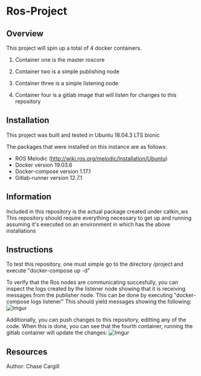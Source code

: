 <h1>Ros-Project</h1>

<h2>Overview</h2>
This project will spin up a total of 4 docker containers.  

1. Container one is the master roscore  

2. Container two is a simple publishing node   

3. Container three is a simple listening node  

4. Container four is a gitlab image that will listen for changes to this repository  



<h2>Installation</h2>
This project was built and tested in Ubuntu 18.04.3 LTS bionic

The packages that were installed on this instance are as follows:
*  ROS Melodic (http://wiki.ros.org/melodic/Installation/Ubuntu)  
*  Docker version 19.03.6  
*  Docker-compose version 1.17.1  
*  Gitlab-runner version 12.7.1  


<h2>Information</h2>
Included in this repository is the actual package created under catkin_ws
This repository should require everything necessary to get up and running assuming
it's executed on an environment in which has the above installations

<h2>Instructions</h2>
To test this repository, one must simple go to the directory /project and
execute "docker-compose up -d"

To verify that the Ros nodes are communicating succesfully, you can inspect the logs created by the listener node
showing that it is receiving messages from the publisher node. This can be done
by executing "docker-compose logs listener"
This should yield messages showing the following:
![Imgur](https://i.imgur.com/T37z9Td.png)

Additionally, you can push changes to this repository, editting any of the code. 
When this is done, you can see that the fourth container, running the gitlab
container will update the changes:
![Imgur](https://i.imgur.com/55dfBw8.png)


<h2>Resources</h2>
Author: Chase Cargill


